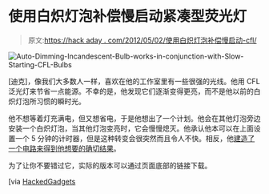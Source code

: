 # 使用白炽灯泡补偿慢启动紧凑型荧光灯

> 原文:[https://hack aday . com/2012/05/02/使用白炽灯泡补偿慢启动-cfl/](https://hackaday.com/2012/05/02/using-incandescent-bulbs-to-compensate-for-a-slow-start-cfl/)

![](../Images/66599e3b31c55ab91a99f906e0727cdb.png "Auto-Dimming-Incandescent-Bulb-works-in-conjunction-with-Slow-Starting-CFL-Bulbs")

[迪克]，像我们大多数人一样，喜欢在他的工作室里有一些很强的光线。他用 CFL 泛光灯来节省一点能源。不幸的是，他发现它们逐渐变得更亮，而不是他以前的白炽灯泡所习惯的瞬时光。

他不想等着灯充满电，但又想省电，于是他想出了一个计划。他会在其他灯泡旁边安装一个白炽灯泡，当其他灯泡变亮时，它会慢慢熄灭。他承认他本可以在上面设置一个 5 分钟的计时器，但是这种转变会很突然而且令人不快。相反，他[建造了一个电路来得到他想要的确切结果](http://www.designnews.com/author.asp?section_id=1362&doc_id=241317)。

为了让你不要错过它，实际的版本可以通过页面底部的链接下载。

[via [HackedGadgets](http://hackedgadgets.com/2012/05/01/auto-dimming-incandescent-bulb-works-in-conjunction-with-slow-starting-cfl-bulbs/)